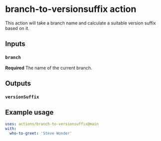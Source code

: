 # branch-to-versionsuffix action

This action will take a branch name and calculate a suitable version suffix based on it.

## Inputs 

### `branch`

**Required** The name of the current branch.

## Outputs

### `versionSuffix`


## Example usage

```yaml
uses: actions/branch-to-versionsuffix@main
with:
  who-to-greet: 'Steve Wonder'
```